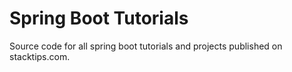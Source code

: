 # Spring Boot Tutorials

Source code for all spring boot tutorials and projects published on stacktips.com. 
